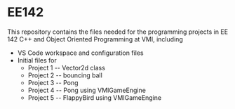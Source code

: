 # EE142

This repository contains the files needed for the programming projects in EE 142 C++ and Object Oriented Programming at VMI, including

- VS Code workspace and configuration files
- Initial files for
   - Project 1 -- Vector2d class
   - Project 2 -- bouncing ball
   - Project 3 -- Pong
   - Project 4 -- Pong using VMIGameEngine
   - Project 5 -- FlappyBird using VMIGameEngine
